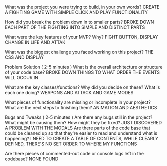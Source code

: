 What was the project you were trying to build, in your own words?
CREATE A FIGHTING GAME WITH SIMPLE CLICK AND PLAY FUNCTIONALITY

How did you break the problem down in to smaller parts?
BROKE DOWN EACH PART OF THE FIGHTING INTO SIMPLE AND DISTINCT PARTS

What were the key features of your MVP? Why?
FIGHT BUTTON, DISPLAY CHANGE IN LIFE AND ATTAK

What was the biggest challenge you faced working on this project?
THE CSS AND DISPLAY

Problem Solution ( 2-5 minutes )
What is the overall architecture or structure of your code base?
BROKE DOWN THINGS TO WHAT ORDER THE EVENTS WILL OCCUR IN

What are the key classes/functions? Why did you decide on these? What is each one doing?
WEAPONS AND ATTACK AND GAME MODES

What pieces of functionality are missing or incomplete in your project? What are the next steps to finishing them?
ANIMATION AND AESTHETICS

Bugs and Tweaks ( 2-5 minutes )
Are there any bugs still in the project? What might be causing them? How might they be fixed?
JUST DISCOVERED A PROBLEM WITH THE MODALS
Are there parts of the code base that could be cleaned up so that they're easier to read and understand what is happening?
I NEED TO CREATE A TABLE OF CONTENTS, WHILE CLEARLY DEFINED,  THERE'S NO SET ORDER TO WHERE MY FUNCTIONS

Are there pieces of commented-out code or console.logs left in the codebase?
NONE FOUND